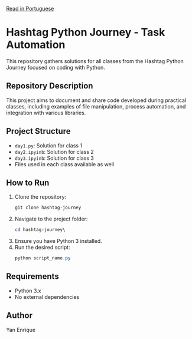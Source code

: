 [Read in Portuguese](README-pt.md) 
# Hashtag Python Journey - Task Automation

This repository gathers solutions for all classes from the Hashtag Python Journey focused on coding with Python.

## Repository Description
This project aims to document and share code developed during practical classes, including examples of file manipulation, process automation, and integration with various libraries.

## Project Structure
- `day1.py`: Solution for class 1
- `day2.ipyinb`: Solution for class 2
- `day3.ipyinb`: Solution for class 3
- Files used in each class available as well

## How to Run
1. Clone the repository:
   ```powershell
   git clone hashtag-journey
   ```
2. Navigate to the project folder:
   ```powershell
   cd hashtag-journey\
   ```
3. Ensure you have Python 3 installed.
4. Run the desired script:
   ```powershell
   python script_name.py
   ```

## Requirements
- Python 3.x
- No external dependencies

## Author
Yan Enrique
